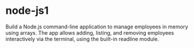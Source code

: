 # node-js1
Build a Node.js command-line application to manage employees in memory using arrays. The app allows adding, listing, and removing employees interactively via the terminal, using the built-in readline module.
